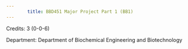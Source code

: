 ```yaml
---
        title: BBD451 Major Project Part 1 (BB1)
---
```

Credits: 3 (0-0-6)

Department: Department of Biochemical Engineering and Biotechnology

